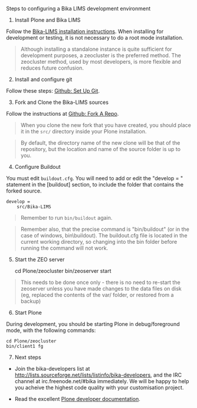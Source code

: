 Steps to configuring a Bika LIMS development environment

1) Install Plone and Bika LIMS

Follow the [Bika-LIMS installation instructions](https://github.com/bikalabs/Bika-LIMS/wiki/Bika-LIMS-Installation).  When installing for development or testing, it is not necessary to do a root mode installation.

> Although installing a standalone instance is quite sufficient for development purposes, a zeocluster is the preferred method.  The zeocluster method, used by most developers, is more flexible and reduces future confusion.

2) Install and configure git

Follow these steps: [Github: Set Up Git](https://help.github.com/articles/set-up-git).

3) Fork and Clone the Bika-LIMS sources

Follow the instructions at [Github: Fork A Repo](https://help.github.com/articles/fork-a-repo).

> When you clone the new fork that you have created, you should place it in the `src/` directory inside your Plone installation. 

> By default, the directory name of the new clone will be that of the repository, but the location and name of the source folder is up to you.

4) Configure Buildout

You must edit `buildout.cfg`.  You will need to add or edit the "develop = " statement in the [buildout] section, to include the folder that contains the forked source.

    develop =
        src/Bika-LIMS

> Remember to run `bin/buildout` again.

> Remember also, that the precise command is "bin/buildout" (or in the case of windows, bin\buildout).  The buildout.cfg file is located in the current working directory, so changing into the bin folder before running the command will not work.

5) Start the ZEO server

    cd Plone/zeocluster
    bin/zeoserver start

> This needs to be done once only - there is no need to re-start the zeoserver unless you have made changes to the data files on disk (eg, replaced the contents of the var/ folder, or restored from a backup)

6) Start Plone

During development, you should be starting Plone in debug/foreground mode, with the following commands:

    cd Plone/zeocluster
    bin/client1 fg

7) Next steps

- Join the bika-developers list at http://lists.sourceforge.net/lists/listinfo/bika-developers, and the IRC channel at irc.freenode.net/#bika immediately. We will be happy to help you acheive the highest code quality with your customisation project.

- Read the excellent [Plone developer documentation](http://docs.plone.org/develop/index.html).
